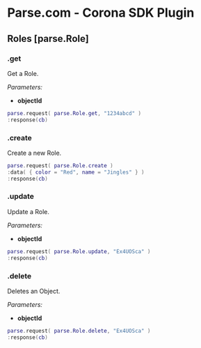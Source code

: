 # Parse.com - Corona SDK Plugin

## Roles [parse.Role]

### .get

Get a Role.

*Parameters:*

* __objectId__

```lua
parse.request( parse.Role.get, "1234abcd" )
:response(cb)
```

### .create

Create a new Role.

```lua
parse.request( parse.Role.create )
:data( { color = "Red", name = "Jingles" } )
:response(cb)
```

### .update

Update a Role.

*Parameters:*

* __objectId__

```lua
parse.request( parse.Role.update, "Ex4UOSca" )
:response(cb)
```

### .delete

Deletes an Object.

*Parameters:*

* __objectId__

```lua
parse.request( parse.Role.delete, "Ex4UOSca" )
:response(cb)
```
